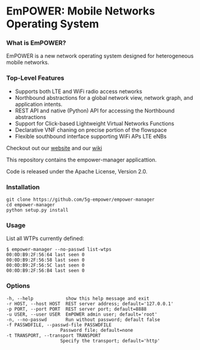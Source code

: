 EmPOWER: Mobile Networks Operating System
=========================================

### What is EmPOWER?
EmPOWER is a new network operating system designed for heterogeneous mobile networks.

### Top-Level Features
* Supports both LTE and WiFi radio access networks
* Northbound abstractions for a global network view, network graph, and
  application intents.
* REST API and native (Python) API for accessing the Northbound abstractions
* Support for Click-based Lightweight Virtual Networks Functions
* Declarative VNF chaning on precise portion of the flowspace
* Flexible southbound interface supporting WiFi APs LTE eNBs

Checkout out our [website](http://empower.create-net.org/) and our [wiki](https://github.com/5g-empower/empower-runtime/wiki)

This repository contains the empower-manager applicattion.

Code is released under the Apache License, Version 2.0.

### Installation

    git clone https://github.com/5g-empower/empower-manager
    cd empower-manager
    python setup.py install

### Usage
List all WTPs currently defined:

    $ empower-manager --no-passwd list-wtps
    00:0D:B9:2F:56:64 last seen 0
    00:0D:B9:2F:56:58 last seen 0
    00:0D:B9:2F:56:5C last seen 0
    00:0D:B9:2F:56:B4 last seen 0

### Options

    -h, --help            show this help message and exit
    -r HOST, --host HOST  REST server address; default='127.0.0.1'
    -p PORT, --port PORT  REST server port; default=8888
    -u USER, --user USER  EmPOWER admin user; default='root'
    -n, --no-passwd       Run without password; default false
    -f PASSWDFILE, --passwd-file PASSWDFILE
                        Password file; default=none
    -t TRANSPORT, --transport TRANSPORT
                        Specify the transport; default='http'
